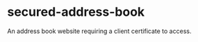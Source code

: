 secured-address-book
====================

An address book website requiring a client certificate to access.
